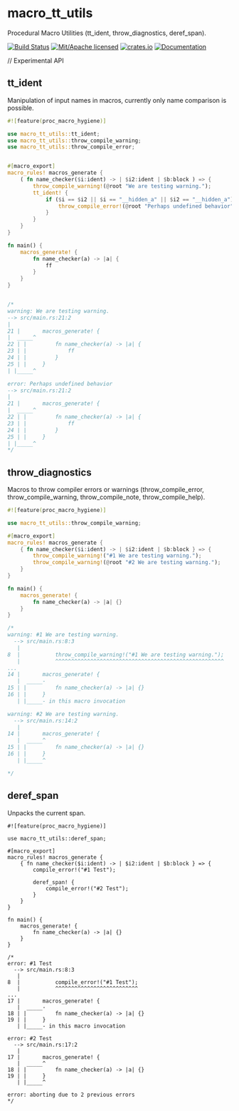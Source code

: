 # macro_tt_utils
Procedural Macro Utilities (tt_ident, throw_diagnostics, deref_span).

[![Build Status](https://travis-ci.org/clucompany/Goto.svg?branch=master)](https://travis-ci.org/clucompany/macro_tt_utils)
[![Mit/Apache licensed](https://img.shields.io/badge/license-MIT%2FApache--2.0-blue)](./LICENSE)
[![crates.io](http://meritbadge.herokuapp.com/goto)](https://crates.io/crates/macro_tt_utils)
[![Documentation](https://docs.rs/goto/badge.svg)](https://docs.rs/macro_tt_utils)

// Experimental API

## tt_ident
Manipulation of input names in macros, currently only name comparison is possible.

```rust
#![feature(proc_macro_hygiene)]

use macro_tt_utils::tt_ident;
use macro_tt_utils::throw_compile_warning;
use macro_tt_utils::throw_compile_error;


#[macro_export]
macro_rules! macros_generate {
	( fn name_checker($i:ident) -> | $i2:ident | $b:block ) => {
		throw_compile_warning!(@root "We are testing warning.");
		tt_ident! {
			if ($i == $i2 || $i == "__hidden_a" || $i2 == "__hidden_a") {
				throw_compile_error!(@root "Perhaps undefined behavior");
			}
		}
	}
}

fn main() {
	macros_generate! {
		fn name_checker(a) -> |a| {
			ff
		}
	}
}


/* 
warning: We are testing warning.
--> src/main.rs:21:2
|
21 |       macros_generate! {
|  _____^
22 | |         fn name_checker(a) -> |a| {
23 | |             ff
24 | |         }
25 | |     }
| |_____^

error: Perhaps undefined behavior
--> src/main.rs:21:2
|
21 |       macros_generate! {
|  _____^
22 | |         fn name_checker(a) -> |a| {
23 | |             ff
24 | |         }
25 | |     }
| |_____^
*/
```

## throw_diagnostics 
Macros to throw compiler errors or warnings (throw_compile_error, throw_compile_warning, throw_compile_note, throw_compile_help).

```rust
#![feature(proc_macro_hygiene)]

use macro_tt_utils::throw_compile_warning;

#[macro_export]
macro_rules! macros_generate {
	{ fn name_checker($i:ident) -> | $i2:ident | $b:block } => {
		throw_compile_warning!("#1 We are testing warning.");
		throw_compile_warning!(@root "#2 We are testing warning.");
	}
}

fn main() {
	macros_generate! {
		fn name_checker(a) -> |a| {}
	}
}

/*
warning: #1 We are testing warning.
  --> src/main.rs:8:3
   |
8  |           throw_compile_warning!("#1 We are testing warning.");
   |           ^^^^^^^^^^^^^^^^^^^^^^^^^^^^^^^^^^^^^^^^^^^^^^^^^^^^^
...
14 |       macros_generate! {
   |  _____-
15 | |         fn name_checker(a) -> |a| {}
16 | |     }
   | |_____- in this macro invocation

warning: #2 We are testing warning.
  --> src/main.rs:14:2
   |
14 |       macros_generate! {
   |  _____^
15 | |         fn name_checker(a) -> |a| {}
16 | |     }
   | |_____^

*/
```

## deref_span
Unpacks the current span.


```
#![feature(proc_macro_hygiene)]

use macro_tt_utils::deref_span;

#[macro_export]
macro_rules! macros_generate {
	{ fn name_checker($i:ident) -> | $i2:ident | $b:block } => {
		compile_error!("#1 Test");
		
		deref_span! {
			compile_error!("#2 Test");
		}
	}
}

fn main() {
	macros_generate! {
		fn name_checker(a) -> |a| {}
	}
}

/*
error: #1 Test
  --> src/main.rs:8:3
   |
8  |           compile_error!("#1 Test");
   |           ^^^^^^^^^^^^^^^^^^^^^^^^^^
...
17 |       macros_generate! {
   |  _____-
18 | |         fn name_checker(a) -> |a| {}
19 | |     }
   | |_____- in this macro invocation

error: #2 Test
  --> src/main.rs:17:2
   |
17 |       macros_generate! {
   |  _____^
18 | |         fn name_checker(a) -> |a| {}
19 | |     }
   | |_____^

error: aborting due to 2 previous errors
*/
```



